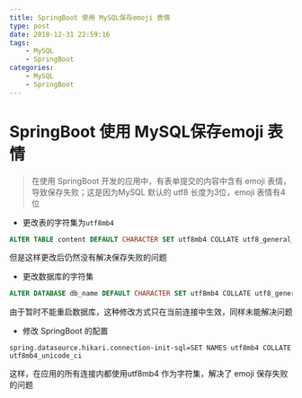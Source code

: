 ```yaml
---
title: SpringBoot 使用 MySQL保存emoji 表情
type: post
date: 2018-12-31 22:59:16
tags:
    - MySQL
    - SpringBoot 
categories: 
    - MySQL
    - SpringBoot
---
```


# SpringBoot 使用 MySQL保存emoji 表情

> 在使用 SpringBoot 开发的应用中，有表单提交的内容中含有 emoji 表情，导致保存失败；这是因为MySQL 默认的 utf8 长度为3位，emoji 表情有4位

- 更改表的字符集为`utf8mb4`

```sql
ALTER TABLE content DEFAULT CHARACTER SET utf8mb4 COLLATE utf8_general_ci;
```

但是这样更改后仍然没有解决保存失败的问题

- 更改数据库的字符集

```sql
ALTER DATABASE db_name DEFAULT CHARACTER SET utf8mb4 COLLATE utf8_general_ci;
```

由于暂时不能重启数据库，这种修改方式只在当前连接中生效，同样未能解决问题

- 修改 SpringBoot 的配置 

```dsconfig
spring.datasource.hikari.connection-init-sql=SET NAMES utf8mb4 COLLATE utf8mb4_unicode_ci
```

这样，在应用的所有连接内都使用utf8mb4 作为字符集，解决了 emoji 保存失败的问题